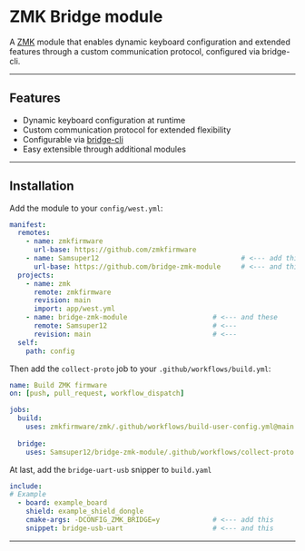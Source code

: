 # ZMK Bridge module

A [ZMK](https://zmk.dev) module that enables dynamic keyboard configuration and extended features through a custom communication protocol, configured via bridge-cli.

---

## Features
- Dynamic keyboard configuration at runtime
- Custom communication protocol for extended flexibility
- Configurable via [bridge-cli](https://github.com/Samsuper12/zmk-bridge-cli)
- Easy extensible through additional modules
---

## Installation

Add the module to your `config/west.yml`:
```yaml
manifest:
  remotes:
    - name: zmkfirmware
      url-base: https://github.com/zmkfirmware
    - name: Samsuper12                                   # <--- add this
      url-base: https://github.com/bridge-zmk-module     # <--- and this
  projects:
    - name: zmk
      remote: zmkfirmware
      revision: main
      import: app/west.yml
    - name: bridge-zmk-module                     # <--- and these
      remote: Samsuper12                          # <---
      revision: main                              # <---
  self:
    path: config
```

Then add the `collect-proto` job to your `.github/workflows/build.yml`:
```yaml
name: Build ZMK firmware
on: [push, pull_request, workflow_dispatch]

jobs:
  build:
    uses: zmkfirmware/zmk/.github/workflows/build-user-config.yml@main
  
  bridge:                                                                       # <--- add these
    uses: Samsuper12/bridge-zmk-module/.github/workflows/collect-proto.yml@main # 

```
At last, add the `bridge-uart-usb` snipper to `build.yaml`
```yaml
include:
# Example
  - board: example_board
    shield: example_shield_dongle
    cmake-args: -DCONFIG_ZMK_BRIDGE=y             # <--- add this
    snippet: bridge-usb-uart                      # <--- and this
```

---
